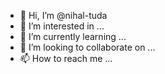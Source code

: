 - 👋 Hi, I’m @nihal-tuda
- 👀 I’m interested in ...
- 🌱 I’m currently learning ...
- 💞️ I’m looking to collaborate on ...
- 📫 How to reach me ...

<!---
nihal-tuda/nihal-tuda is a ✨ special ✨ repository because its `README.md` (this file) appears on your GitHub profile.
You can click the Preview link to take a look at your changes.
--->
